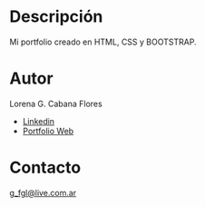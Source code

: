 # Descripción
Mi portfolio creado en HTML, CSS y BOOTSTRAP. 

# Autor
Lorena G. Cabana Flores

* [Linkedin](https://www.linkedin.com/in/loregcf/)
* [Portfolio Web](https://loregcf.github.io/mi-portfolio/)

# Contacto
g_fgl@live.com.ar
